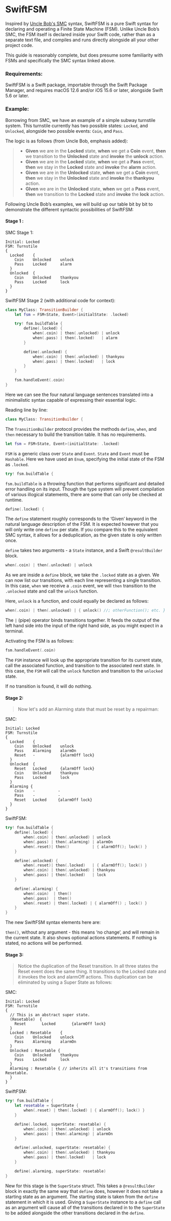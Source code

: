 # SwiftFSM

Inspired by [Uncle Bob's SMC][1] syntax, SwiftFSM is a pure Swift syntax for declaring and operating a Finite State Machine (FSM). Unlike Uncle Bob’s SMC, the FSM itself is declared inside your Swift code, rather than as a separate text file, and compiles and runs directly alongside all your other project code.

This guide is reasonably complete, but does presume some familiarity with FSMs and specifically the SMC syntax linked above.

### Requirements:

SwiftFSM is a Swift package, importable through the Swift Package Manager, and requires macOS 12.6 and/or iOS 15.6 or later, alongside Swift 5.6 or later.

### Example:

Borrowing from SMC, we have an example of a simple subway turnstile system. This turnstile currently has two possible states: `Locked`, and `Unlocked`, alongside two possible events: `Coin`, and `Pass`.

The logic is as follows (from Uncle Bob, emphasis added): 

> - **Given** we are in the **Locked** state, **when** we get a **Coin** event, **then** we transition to the **Unlocked** state and **invoke** the **unlock** action.
> - **Given** we are in the **Locked** state, **when** we get a **Pass** event, **then** we stay in the **Locked** state and **invoke** the **alarm** action.
> - **Given** we are in the **Unlocked** state, **when** we get a **Coin** event, **then** we stay in the **Unlocked** state and **invoke** the **thankyou** action.
> - **GIven** we are in the **Unlocked** state, **when** we get a **Pass** event, **then** we transition to the **Locked** state and **invoke** the **lock** action.

Following Uncle Bob’s examples, we will build up our table bit by bit to demonstrate the different syntactic possibilities of SwiftFSM:

#### Stage 1 :

SMC Stage 1:

```
Initial: Locked
FSM: Turnstile
{
  Locked    {
    Coin    Unlocked    unlock
    Pass    Locked      alarm
  }
  Unlocked  {
    Coin    Unlocked    thankyou
    Pass    Locked      lock
  }
}
```

SwiftFSM Stage 2 (with additional code for context):

```swift
class MyClass: TransitionBuilder {
    let fsm = FSM<State, Event>(initialState: .locked)

    try! fsm.buildTable {
        define(.locked) {
            when(.coin) | then(.unlocked) | unlock
            when(.pass) | then(.locked)   | alarm
        }

        define(.unlocked) {
            when(.coin) | then(.unlocked) | thankyou
            when(.pass) | then(.locked)   | lock
        }
    }

    fsm.handleEvent(.coin)
}
```

Here we can see the four natural language sentences translated into a minimalistic syntax capable of expressing their essential logic.

Reading line by line:

```swift
class MyClass: TransitionBuilder {
```

The `TransitionBuilder` protocol provides the methods `define`, `when`, and `then` necessary to build the transition table. It has no requirements.

```swift
let fsm = FSM<State, Event>(initialState: .locked)
```

`FSM` is a generic class over `State` and `Event`. `State` and `Event` must be `Hashable`. Here we have used an `Enum`, specifying the initial state of the FSM as `.locked`.

```swift
try! fsm.buildTable {
```

`fsm.buildTable` is a throwing function that performs significant and detailed error handling on its input. Though the type system will prevent compilation of various illogical statements, there are some that can only be checked at runtime.

```swift
define(.locked) {
```

The `define` statement roughly corresponds to the ‘Given’ keyword in the natural language description of the FSM. It is expected however that you will only write one `define` per state. If you compare this to the equivalent SMC syntax, it allows for a deduplication, as the given state is only written once.

`define` takes two arguments - a `State` instance, and a Swift `@resultBuilder` block.

```swift
when(.coin) | then(.unlocked) | unlock
```

As we are inside a `define` block, we take the `.locked` state as a given. We can now list our transitions, with each line representing a single transition. In this case, `when` we receive a `.coin` event, we will `then` transition to the `.unlocked` state and call the `unlock` function. 

Here, `unlock` is a function, and could equally be declared as follows:

```swift
when(.coin) | then(.unlocked) | { unlock() //; otherFunction(); etc. }
```

The `|` (pipe) operator binds transitions together. It feeds the output of the left hand side into the input of the right hand side, as you might expect in a terminal.

Activating the FSM is as follows:

```swift
fsm.handleEvent(.coin)
```

The `FSM` instance will look up the appropriate transition for its current state, call the associated function, and transition to the associated next state. In this case, the `FSM` will call the `unlock` function and transition to the `unlocked` state. 

If no transition is found, it will do nothing.

#### Stage 2:

> Now let's add an Alarming state that must be reset by a repairman:

SMC:

```
Initial: Locked
FSM: Turnstile
{
  Locked    {
    Coin    Unlocked    unlock
    Pass    Alarming    alarmOn
    Reset   -           {alarmOff lock}
  }
  Unlocked  {
    Reset   Locked      {alarmOff lock}
    Coin    Unlocked    thankyou
    Pass    Locked      lock
  }
  Alarming {
    Coin    -          -
    Pass    -          -  
    Reset   Locked     {alarmOff lock}
  }
}
```

SwiftFSM:

```swift
try! fsm.buildTable {
    define(.locked) {
        when(.coin) | then(.unlocked) | unlock
        when(.pass) | then(.alarming) | alarmOn
        when(.reset)| then() 		  | { alarmOff(); lock() }
    }

    define(.unlocked) {
        when(.reset)| then(.locked)   | { alarmOff(); lock() }
        when(.coin) | then(.unlocked) | thankyou
        when(.pass) | then(.locked)   | lock
    }

    define(.alarming) {
        when(.coin)  | then()
        when(.pass)  | then()
        when(.reset) | then(.locked) | { alarmOff() ; lock() }
    }
}
```

The new SwiftFSM syntax elements here are:

`then()`, without any argument - this means ‘no change’, and will remain in the current state. It also shows optional actions statements. If nothing is stated, no actions will be performed.

#### Stage 3:

> Notice the duplication of the Reset transition. In all three states the Reset event does the same thing. It transitions to the Locked state and it invokes the lock and alarmOff actions. This duplication can be eliminated by using a Super State as follows:

SMC:

```
Initial: Locked
FSM: Turnstile
{
  // This is an abstract super state.
  (Resetable)  {
    Reset       Locked       {alarmOff lock}
  }
  Locked : Resetable    { 
    Coin    Unlocked    unlock
    Pass    Alarming    alarmOn
  }
  Unlocked : Resetable {
    Coin    Unlocked    thankyou
    Pass    Locked      lock
  }
  Alarming : Resetable { // inherits all it's transitions from Resetable.
  }
}
```

SwiftFSM:

```swift
try! fsm.buildTable {
    let resetable = SuperState {
        when(.reset) | then(.locked) | { alarmOff(); lock() }
    }

    define(.locked, superState: resetable) {
        when(.coin) | then(.unlocked) | unlock
        when(.pass) | then(.alarming) | alarmOn
    }

    define(.unlocked, superState: resetable) {
        when(.coin) | then(.unlocked) | thankyou
        when(.pass) | then(.locked)   | lock
    }

    define(.alarming, superState: resetable)
}
```

New for this stage is the `SuperState` struct. This takes a `@resultBuilder` block in exactly the same way that `define` does, however it does not take a starting state as an argument. The starting state is taken from the `define` statement in which it is used. Giving a `SuperState` instance to a `define` call as an argument will cause all of the transitions declared in to the `SuperState` to be added alongside the other transitions declared in the `define`. 

[1]:	https://github.com/unclebob/CC_SMC